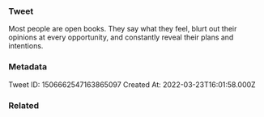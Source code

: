 ### Tweet
Most people are open books. They say what they feel, blurt out their opinions at every opportunity, and constantly reveal their plans and intentions.

### Metadata
Tweet ID: 1506662547163865097
Created At: 2022-03-23T16:01:58.000Z

### Related

